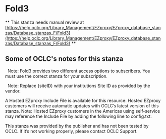 # Fold3
** This stanza needs manual review at [https://help.oclc.org/Library_Management/EZproxy/EZproxy_database_stanzas/Database_stanzas_F/Fold3](https://help.oclc.org/Library_Management/EZproxy/EZproxy_database_stanzas/Database_stanzas_F/Fold3) **

## Some of OCLC's notes for this stanza

&nbsp; Note: Fold3 provides two different access options to subscribers. You must use the correct stanza for your subscription.

&nbsp; Note: Replace {siteID} with your institutions Site ID as provided by the vendor.

A Hosted EZproxy Include File is available for this resource. Hosted EZproxy customers will receive automatic updates with OCLC&rsquo;s latest version of this stanza. Note: Hosted EZproxy customers in the Americas using self-service may reference the Include File by adding the following line to config.txt:

This stanza was provided by the publisher and has not been tested by OCLC. If it&rsquo;s not working properly, please contact OCLC Support.

&nbsp;
